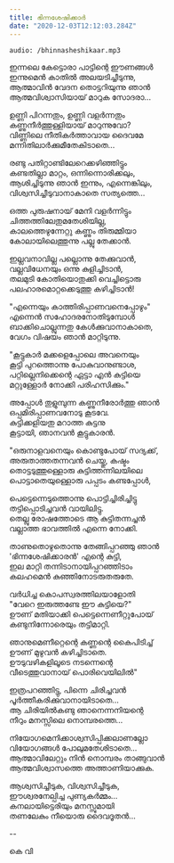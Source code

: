 ```yaml
---
title: ഭിന്നശേഷിക്കാർ
date: "2020-12-03T12:12:03.284Z"
---
```


`audio: /bhinnasheshikaar.mp3`

ഇന്നലെ കേട്ടൊരാ പാട്ടിന്റെ ഈണങ്ങൾ  
ഇന്നുമെൻ കാതിൽ  അലയടിച്ചീടുന്നു,  
ആത്മാവിൻ  വേദന തൊട്ടറിയുന്നു ഞാൻ  
ആത്മവിശ്വാസിയായ്  മാറുക സോദരാ...


ഉണ്ണി പിറന്നതും, ഉണ്ണി വളർന്നതും  
കണ്ണുനീർത്തുള്ളിയായ്  മാറുന്നുവോ?   
വിണ്ണിലെ നീതികർത്താവായ ദൈവമേ  
മന്നിതിലാർക്കുമീതേകിടാതെ...


രണ്ടു പതിറ്റാണ്ടിലേറെക്കഴിഞ്ഞിട്ടും  
കണ്ടതില്ലാ മാറ്റം, ഒന്നിന്നൊരിക്കലും,  
ആശിച്ചിടുന്നു ഞാൻ ഇന്നും, എന്നെങ്കിലും,  
വിശ്വസിച്ചീടുവാനാകാതെ സത്യത്തെ... 


ഒത്ത പുരുഷനായ്  മേനി വളർന്നിട്ടും  
ചിത്തത്തിലേതുമതേശിയില്ല,  
കാലത്തെഴുന്നേറ്റു കണ്ണും തിരുമ്മിയാ  
കോലായിലെത്തുന്നു പല്ലു തേക്കാൻ.


ഇല്ലവനാവില്ല പല്ലൊന്നു തേക്കുവാൻ,  
വല്ലവിധേനയും ഒന്നു  കുളിച്ചിടാൻ,  
തലമുടി കോതിയൊതുക്കി വെച്ചിട്ടൊരു  
പലഹാരമൊറ്റക്കെടുത്തു കഴിച്ചിടാൻ!


"എന്നെയും കാത്തിരിപ്പാണവനെപ്പോഴും"  
എന്നെൻ സഹോദരനോതിടുമ്പോൾ  
ബാക്കിചൊല്ലുന്നതു  കേൾക്കുവാനാകാതെ,  
വേഗം വിഷയം ഞാൻ മാറ്റിടുന്നു.

"കൂട്ടുകാർ മക്കളെപ്പോലെ അവനെയും  
കൂട്ടി പുറത്തൊന്നു പോകുവാനുണ്ടാശ,  
പറ്റില്ലെനിക്കെന്റെ ഏട്ടാ എൻ കുട്ടിയെ  
മറ്റുള്ളോർ നോക്കി പരിഹസിക്കും."

അപ്പോൾ തുളുമ്പുന്ന  കണ്ണുനീരോർത്തു ഞാൻ  
ഒപ്പമിരിപ്പാണവനോടു  കൂടവേ.  
കുട്ടിക്കളിയതു  മറാത്ത കുട്ടനു  
കൂട്ടായി, ഞാനവൻ കൂട്ടുകാരൻ.

"ഒരുനാളവനെയും കൊണ്ടുപോയ് സദ്യക്ക്,  
അരുതാത്തതന്നവൻ ചെയ്തു, കഷ്ടം  
തൊട്ടടുത്തുള്ളൊരു കുട്ടിത്തന്നിലയിലെ  
പൊട്ടാതെയുള്ളൊരു  പപ്പടം കണ്ടപ്പോൾ,  

പെട്ടെന്നെടുത്തൊന്നു പൊട്ടിച്ചിരിച്ചിട്ടു  
തട്ടിപ്പൊടിച്ചവൻ വായിലിട്ടു.  
തെല്ലു രോഷത്തോടെ ആ കുട്ടിതന്നച്ചൻ  
വല്ലാത്ത ഭാവത്തിൽ എന്നെ നോക്കി.

താണുതൊഴുതൊന്നു തേങ്ങിപ്പറഞ്ഞു ഞാൻ  
'ഭിന്നശേഷിക്കാരൻ' എന്റെ കുട്ടി,  
ഇല മാറ്റി തന്നിടാനായിപ്പറഞ്ഞിടാം  
കലഹമെൻ കുഞ്ഞിനോടരുതരുതേ. 

വർധിച്ച കൊപസ്വരത്തിലയാളോതി   
"വേറെ ഇരുത്തണ്ടേ ഈ കുട്ടിയെ?"  
ഊണ് മതിയാക്കി പെട്ടെന്നെണീറ്റുപോയ്   
കണ്ടുനിന്നോരെയും തട്ടിമാറ്റി.

ഞാനുമെണീറ്റെന്റെ  കണ്ണന്റെ കൈപിടിച്ച്  
ഊണ് മുഴുവൻ കഴിച്ചിടാതെ.  
ഊടുവഴികളിലൂടെ നടന്നെന്റെ  
വീടെത്തുവാനായ് പൊരിവെയിലിൽ"

ഇത്രപറഞ്ഞിട്ടു, പിന്നെ ചിരിച്ചവൻ  
പൂർത്തീകരിക്കുവാനായിടാതെ...  
ആ ചിരിയിൽകണ്ടു ഞാനെന്നനിയന്റെ  
നീറും മനസ്സിലെ നൊമ്പരത്തെ...

നിയോഗമെനിക്കാശ്വസിപ്പിക്കലാണല്ലോ  
വിയോഗങ്ങൾ പോലുമതേശിടാതെ...  
ആത്മാവിലേറ്റും നിൻ  നൊമ്പരം താങ്ങുവാൻ  
ആത്മവിശ്വാസത്തെ അത്താണിയാക്കുക.

ആശ്വസിച്ചീടുക, വിശ്വസിച്ചീടുക,  
ഈശ്വരനേല്പിച്ച പുണ്യകർമ്മം...  
കനലായിട്ടെരിയും മനസ്സുമായി  
തണലേകും നീയൊരു ദൈവദൂതൻ...


--

കെ വി 